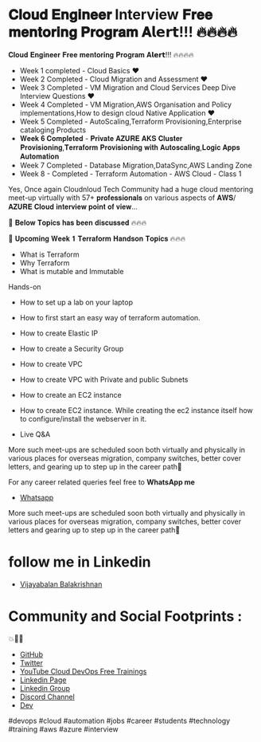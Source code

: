 # 𝐂𝐥𝐨𝐮𝐝 𝐄𝐧𝐠𝐢𝐧𝐞𝐞𝐫 Interview 𝐅𝐫𝐞𝐞 𝐦𝐞𝐧𝐭𝐨𝐫𝐢𝐧𝐠 𝐏𝐫𝐨𝐠𝐫𝐚𝐦 𝐀𝗹𝗲𝗿𝘁!!! 🔥🔥🔥🔥

𝐂𝐥𝐨𝐮𝐝 𝐄𝐧𝐠𝐢𝐧𝐞𝐞𝐫 𝐅𝐫𝐞𝐞 𝐦𝐞𝐧𝐭𝐨𝐫𝐢𝐧𝐠 𝐏𝐫𝐨𝐠𝐫𝐚𝐦 𝐀𝗹𝗲𝗿𝘁!!! 🔥🔥🔥🔥

- Week 1 completed - Cloud Basics ❤️
- Week 2 Completed - Cloud Migration and Assessment ❤️
- Week 3 Completed - VM Migration and Cloud Services Deep Dive Interview Questions ❤️
- Week 4 Completed - VM Migration,AWS Organisation and Policy implementations,How to design cloud Native Application  ❤️
- Week 5 Completed - AutoScaling,Terraform Provisioning,Enterprise cataloging Products
- 𝐖𝐞𝐞𝐤 𝟔 𝐂𝐨𝐦𝐩𝐥𝐞𝐭𝐞𝐝 - 𝐏𝐫𝐢𝐯𝐚𝐭𝐞 𝐀𝐙𝐔𝐑𝐄 𝐀𝐊𝐒 𝐂𝐥𝐮𝐬𝐭𝐞𝐫 𝐏𝐫𝐨𝐯𝐢𝐬𝐢𝐨𝐧𝐢𝐧𝐠,𝐓𝐞𝐫𝐫𝐚𝐟𝐨𝐫𝐦 𝐏𝐫𝐨𝐯𝐢𝐬𝐢𝐨𝐧𝐢𝐧𝐠 𝐰𝐢𝐭𝐡 𝐀𝐮𝐭𝐨𝐬𝐜𝐚𝐥𝐢𝐧𝐠,𝐋𝐨𝐠𝐢𝐜 𝐀𝐩𝐩𝐬 𝐀𝐮𝐭𝐨𝐦𝐚𝐭𝐢𝐨𝐧
- Week 7 Completed - Database Migration,DataSync,AWS Landing Zone
- Week 8 - Completed - Terraform Automation - AWS Cloud - Class 1


Yes, Once again Cloudnloud Tech Community had a huge cloud mentoring meet-up virtually with 57+ 𝐩𝐫𝐨𝐟𝐞𝐬𝐬𝐢𝐨𝐧𝐚𝐥𝐬 on various aspects of 𝐀𝐖𝐒/𝐀𝐙𝐔𝐑𝐄 𝐂𝐥𝐨𝐮𝐝 𝐢𝐧𝐭𝐞𝐫𝐯𝐢𝐞𝐰 𝐩𝐨𝐢𝐧𝐭 𝐨𝐟 𝐯𝐢𝐞𝐰...

🎯 𝐁𝐞𝐥𝐨𝐰 𝐓𝐨𝐩𝐢𝐜𝐬 𝐡𝐚𝐬 𝐛𝐞𝐞𝐧 𝐝𝐢𝐬𝐜𝐮𝐬𝐬𝐞𝐝 🔥🔥🔥


🎯 𝐔𝐩𝐜𝐨𝐦𝐢𝐧𝐠 𝐖𝐞𝐞𝐤 𝟏 𝐓𝐞𝐫𝐫𝐚𝐟𝐨𝐫𝐦 𝐇𝐚𝐧𝐝𝐬𝐨𝐧 𝐓𝐨𝐩𝐢𝐜𝐬 🔥🔥🔥

- What is Terraform
- Why Terraform
- What is mutable and Immutable

Hands-on

- How to set up a lab on your laptop
- How to first start an easy way of terraform automation.
- How to create Elastic IP
- How to create a Security Group
- How to create VPC
- How to create VPC with Private and public Subnets
- How to create an EC2 instance
- How to create EC2 instance. While creating the ec2 instance itself how to configure/install the webserver in it.

- Live Q&A

More such meet-ups are scheduled soon both virtually and physically in various places for overseas migration, company switches, better cover letters, and gearing up to step up in the career path💯



For any career related queries feel free to  **WhatsApp me**

- [Whatsapp](https://wa.me/message/2EM3VEAMEMVHP1)

More such meet-ups are scheduled soon both virtually and physically in various places for overseas migration, company switches, better cover letters and gearing up to step up in the career path💯

# follow me in Linkedin

- [Vijayabalan Balakrishnan ](https://www.linkedin.com/in/vijaystack/)
# Community and Social Footprints :  

💥🧑‍💻 

- [GitHub](https://github.com/cloudnloud)
- [Twitter](https://twitter.com/cloudnloud)
- [YouTube Cloud DevOps Free Trainings](https://www.youtube.com/c/CloudnLoud)
- [Linkedin Page](https://www.linkedin.com/company/cloudnloud/)
- [Linkedin Group](https://www.linkedin.com/groups/9124202/)
- [Discord Channel](https://discord.com/invite/vbjRQGVhuF)
- [Dev](https://dev.to/cloudnloud)

#devops #cloud #automation #jobs #career #students #technology #training #aws #azure #interview
